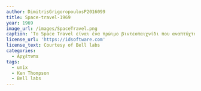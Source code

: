 ```yaml
---
author: DimitrisGrigoropoulosP2016099
title: Space-travel-1969
year: 1969
image_url: /images/SpaceTravel.png 
caption: ‘To Space Travel είναι ένα πρώιμο βιντεοπαιχνίδι που αναπτύχτηκε από τον Ken Thompson το 1969 και προσομοιώνει τα ταξίδια στο ηλιακό σύστημα .Ο παίκτης πετά το πλοίο του γύρω από ένα δισδιάστατο μοντέλο κλίμακας του ηλιακού συστήματος χωρίς στόχους εκτός από την προσπάθεια προσγείωσης  σε διαφόρους πλανήτες και φεγγάρια . Το παιχνίδι αναπτύχτηκε στο Bell labs , ως μέρος της μεταφοράς του παιχνιδιού στο PDP-7,ο Thompson ανέπτυξε  το δικό του λειτουργικό σύστημα το οποίο αργότερα σχημάτισε το πυρήνα του λειτουργικού συστήματος Unix’
license_url: 'https://idsoftware.com' 
license_text: Courtesy of Bell labs 
categories:
  - Αρχέτυπα
tags:
  - unix 
  - Ken Thompson
  - Bell labs
---
```

